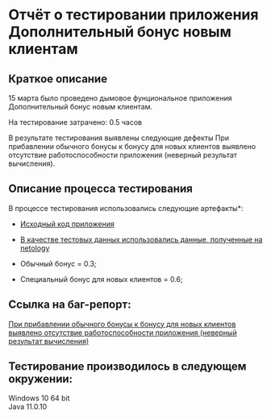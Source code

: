 # Отчёт о тестировании приложения Дополнительный бонус новым клиентам
## Краткое описание
15 марта было проведено дымовое фунциональное приложения Дополнительный бонус новым клиентам.

На тестирование затрачено: 0.5 часов

В результате тестирования выявлены следующие дефекты
При прибавлении обычного бонусы к бонусу для новых клиентов выявлено отсутствие работоспособности приложения (неверный результат вычисления).

## Описание процесса тестирования
В процессе тестирования использовались следующие артефакты*:

- [Исходный код приложения](https://github.com/netology-code/javaqa-homeworks/tree/master/programming)

- [В качестве тестовых данных использовались данные, полученные на netology](https://github.com/netology-code/javaqa-homeworks/tree/master/programming:)

- Обычный бонус = 0.3;
- Специальный бонус для новых клиентов = 0.6;

## Ссылка на баг-репорт:  
[При прибавлении обычного бонусы к бонусу для новых клиентов выявлено отсутствие работоспособности приложения (неверный результат вычисления)](https://github.com/tpecherkina/Java-1.2/issues/1)

## Тестирование производилось в следующем окружении:
Windows 10 64 bit  
Java 11.0.10
